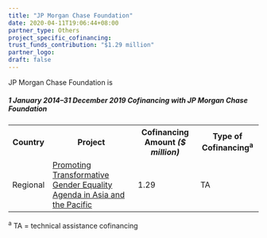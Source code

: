 ```yaml
---
title: "JP Morgan Chase Foundation"
date: 2020-04-11T19:06:44+08:00
partner_type: Others
project_specific_cofinancing:
trust_funds_contribution: "$1.29 million"
partner_logo:
draft: false
---
```


JP Morgan Chase Foundation is

##### _1 January 2014–31 December 2019_ Cofinancing with JP Morgan Chase Foundation

<table class="table table-striped table-bordered">

<tr>
<th>Country</th>
<th>Project</th>
<th>Cofinancing Amount <em>($ million)</em></th>
<th>Type of Cofinancing<sup>a</sup></th>
</tr>
<tr>
<td>Regional</td>
<td><a
href="https://www.adb.org/projects/52214-001/main" target="_blank">Promoting Transformative Gender Equality Agenda in Asia and the Pacific</a></td>
<td>1.29 </td>
<td>TA</td>
</tr>
</table>


<p class="dr-footnote"><sup>a</sup> TA = technical assistance cofinancing</p>
